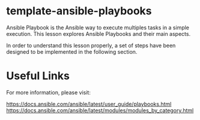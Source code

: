 # template-ansible-playbooks

Ansible Playbook is the Ansible way to execute multiples tasks in a simple execution. This lesson explores Ansible Playbooks and their main aspects.

In order to understand this lesson properly, a set of steps have been designed to be implemented in the following section.

# Useful Links
For more information, please visit:

https://docs.ansible.com/ansible/latest/user_guide/playbooks.html
https://docs.ansible.com/ansible/latest/modules/modules_by_category.html
